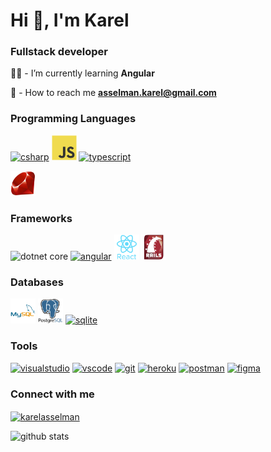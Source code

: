 <h1>Hi 👋, I'm Karel</h1>
<h3>Fullstack developer</h3>

👨‍💻 - I’m currently learning **Angular**

📧 - How to reach me **asselman.karel@gmail.com**

<h3 align="left">Programming Languages</h3>
<p align="left">
  <a href="https://docs.microsoft.com/en-us/dotnet/csharp/"><img src="https://cdn.jsdelivr.net/gh/devicons/devicon/icons/csharp/csharp-original.svg" alt="csharp" width="40" height="40" /></a>
  <a href="https://developer.mozilla.org/en-US/docs/Web/JavaScript" target="_blank"><img src="https://raw.githubusercontent.com/devicons/devicon/master/icons/javascript/javascript-original.svg" alt="javascript" width="40" height="40"/></a>
  <a href="https://www.typescriptlang.org/t" target="_blank"><img src="https://www.vectorlogo.zone/logos/typescriptlang/typescriptlang-icon.svg" alt="typescript" width="40" height="40"/></a>
  
  <a href="https://www.ruby-lang.org/en/" target="_blank"><img src="https://raw.githubusercontent.com/devicons/devicon/master/icons/ruby/ruby-original.svg" alt="ruby" width="40" height="40"/></a>
</p>
  
<h3 align="left">Frameworks</h3>
<p align="left">
  <a><img src="https://cdn.jsdelivr.net/gh/devicons/devicon/icons/dotnetcore/dotnetcore-original.svg" alt="dotnet core" width="40" height="40" /></a>  
  <a href="https://angular.io/" target="_blank"><img src="https://www.vectorlogo.zone/logos/angular/angular-icon.svg" alt="angular" width="40" height="40"/></a>
  <a href="https://reactjs.org/" target="_blank"><img src="https://raw.githubusercontent.com/devicons/devicon/master/icons/react/react-original-wordmark.svg" alt="react" width="40" height="40"/></a>
  <a href="https://rubyonrails.org" target="_blank"><img src="https://raw.githubusercontent.com/devicons/devicon/master/icons/rails/rails-original-wordmark.svg" alt="rails" width="40" height="40"/></a>
</p>

<h3 align="left">Databases</h3>
<p align="left">
  <a href="https://www.mysql.com/" target="_blank"><img src="https://raw.githubusercontent.com/devicons/devicon/master/icons/mysql/mysql-original-wordmark.svg" alt="mysql" width="40" height="40"/></a>
  <a href="https://www.postgresql.org" target="_blank"><img src="https://raw.githubusercontent.com/devicons/devicon/master/icons/postgresql/postgresql-original-wordmark.svg" alt="postgresql" width="40" height="40"/></a>
  <a href="https://www.sqlite.org/" target="_blank"><img src="https://www.vectorlogo.zone/logos/sqlite/sqlite-icon.svg" alt="sqlite" width="40" height="40"/></a>
</p>

<h3 align="left">Tools</h3>
<p align="left">
  <a href="https://visualstudio.microsoft.com/" target="_blank"><img src="https://cdn.jsdelivr.net/gh/devicons/devicon/icons/visualstudio/visualstudio-plain.svg" alt="visualstudio" width="40" height="40"/></a>
  <a href="https://code.visualstudio.com/" target="_blank"><img src="https://www.vectorlogo.zone/logos/visualstudio_code/visualstudio_code-icon.svg" alt="vscode" width="40" height="40"/></a>
  <a href="https://git-scm.com/" target="_blank"><img src="https://www.vectorlogo.zone/logos/git-scm/git-scm-icon.svg" alt="git" width="40" height="40"/></a>
  <a href="https://heroku.com" target="_blank"><img src="https://www.vectorlogo.zone/logos/heroku/heroku-icon.svg" alt="heroku" width="40" height="40"/></a>
  <a href="https://postman.com" target="_blank"><img src="https://www.vectorlogo.zone/logos/getpostman/getpostman-icon.svg" alt="postman" width="40" height="40"/></a>
  <a href="https://www.figma.com/" target="_blank"><img src="https://www.vectorlogo.zone/logos/figma/figma-icon.svg" alt="figma" width="40" height="40"/></a>

</p>

<h3 align="left">Connect with me</h3>
<p align="left">
  <a href="https://www.linkedin.com/in/karelasselman/" target="_blank"><img align="center" src="https://www.vectorlogo.zone/logos/linkedin/linkedin-icon.svg" alt="karelasselman" height="30" width="40"/></a>
</p>

![github stats](https://github-readme-stats.vercel.app/api?username=asselmankarel)
